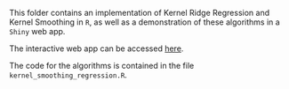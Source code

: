 This folder contains an implementation of Kernel Ridge Regression and Kernel Smoothing in `R`, as well as a demonstration of these algorithms in a `Shiny` web app.

The interactive web app can be accessed [here](https://maxweissenbacher.shinyapps.io/kernel_smoothing_ridge_regression/).

The code for the algorithms is contained in the file `kernel_smoothing_regression.R`.
